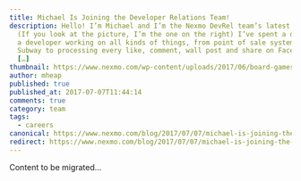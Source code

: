 ```yaml
---
title: Michael Is Joining the Developer Relations Team!
description: Hello! I’m Michael and I’m the Nexmo DevRel team’s latest recruit.
  (If you look at the picture, I’m the one on the right) I’ve spent a decade as
  a developer working on all kinds of things, from point of sale systems for
  Subway to processing every like, comment, wall post and share on Facebook in
  […]
thumbnail: https://www.nexmo.com/wp-content/uploads/2017/06/board-games.jpg
author: mheap
published: true
published_at: 2017-07-07T11:44:14
comments: true
category: team
tags:
  - careers
canonical: https://www.nexmo.com/blog/2017/07/07/michael-is-joining-the-developer-relations-team-dr
redirect: https://www.nexmo.com/blog/2017/07/07/michael-is-joining-the-developer-relations-team-dr
---
```

Content to be migrated...
